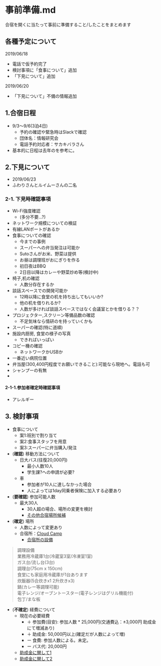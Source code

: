 # 事前準備.md
合宿を開くに当たって事前に準備すること/したことをまとめます

## 各種予定について

2019/06/18
 - 電話で仮予約完了
 - 検討事項に「食事について」追加
 - 「下見について」追加

2019/06/20
 - 「下見について」不備の情報追加

## 1.合宿日程
- 9/3〜9/6(3泊4日)  
  - 予約の確認や緊急時はSlackで確認  
  - 団体名：情報研究会  
  - 電話予約対応者：サカキバラさん
- 基本的に日程は去年のを参考に。

## 2.下見について
- 2019/06/23
- ふわりさんとルイムーさんの二名

### 2-1. 下見時確認事項
- Wi-Fi強度確認
  - (多分不要…?)
- ネットワーク規模についての検証
- 有線LANポートがあるか
- 食事についての確認
  - 今までの事例
  - スーパーへの弁当発注は可能か
  - Sutoさんがお米、野菜は提供
  - お昼は調理班がおにぎりを作る
  - 初日夜はBBQ
  - 2日目以降はカレーや野菜炒め等(検討中)
- 椅子,机の確認
  - 人数分存在するか
- 談話スペースでの開発可能か
  - 12時以降に食堂の机を持ち出してもいいか?
  - 他の机を借りれるか?
  - 人数が多ければ談話スペースではなく会議室とかを借りる？？
- プロジェクター,スクリーン等備品数の確認
  - 不足気味なら情研のを持っていくかも
- スーパーの確認(特に道順)
- 施設内厨房, 食堂の様子の写真
  - できればいっぱい
- コピー機の確認
  - ネットワークかUSBか
- 一番近い病院位置
- 弁当屋(300,400円程度でお願いできること):可能なら現地へ。電話も可
- シャンプーの有無
- 

#### 2-1-1.参加者確定時確認事項
- アレルギー

## 3. 検討事項
- 食事について
  - 案1:班別で割り当て
  - 案2:食事スタッフを用意
  - 案3:スーパーに弁当購入/発注
- (**確認**) 移動方法について
  - 日大バス(往復20,000円)
    - 最小人数10人
    - 学生課?への申請が必要?
  - 車
    - 参加者が10人に達しなかった場合
    - 人によっては1day同乗者保険に加入する必要あり
- (**要確認**) 参加可能人数
  - 最大30人
    - 30人超の場合、場所の変更を検討
    - [その他合宿場所候補](https://www.aco.co.jp/1-theme-lan.html)
- (**確定**) 場所
  - 人数によって変更あり
  - 合宿所：[Cloud Camp]([https://www.aco.co.jp/1-theme-lan.html)
    - [合宿所の設備]([https://www.aco.co.jp/1-theme-lan.html)
>調理設備  
業務用冷蔵庫1台(冷蔵室3室/冷凍室1室)  
ガス台/流し台(3台)  
調理台(75cm x 150cm)  
食堂にも家庭用冷蔵庫が1台あります  
炊飯器(5合炊きx1 2升炊きx3)  
鍋(カレー等調理可能)  
電子レンジ/オーブントースター(電子レンジはグリル機能付)  
包丁/まな板
- (**不確定**) 経費について
  - 現在の必要経費
    - ＋ 参加費(目安): 参加人数 * 25,000円(交通費込：±3,000円 助成金にて増減あり)
    - ＋ 助成金: 50,000円以上(確定だが人数によって増)
    - ー 食費: 参加人数による。未定。
    - ー バス代: 20,000円
  - [助成金に関して1](http://www.minakuru-aizu.jp/aboutus/)
  - [助成金に関して2](http://aizu-kougen.jp/%e3%82%b0%e3%83%aa%e3%83%bc%e3%83%b3%e3%82%b7%e3%83%bc%e3%82%ba%e3%83%b3)
  